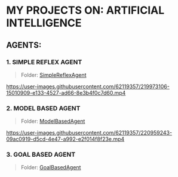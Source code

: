 # MY PROJECTS ON: ARTIFICIAL INTELLIGENCE
## AGENTS:
### 1. SIMPLE REFLEX AGENT
> Folder: [SimpleReflexAgent](https://github.com/EdinsonUwU/ARTIFICIAL_INTELLIGENCE/tree/main/SimpleReflexAgent)
<!---->
https://user-images.githubusercontent.com/62119357/219973106-15010909-e133-4527-ad66-8e3b4f0c7d60.mp4
<!---->
### 2. MODEL BASED AGENT
> Folder: [ModelBasedAgent](https://github.com/EdinsonUwU/ARTIFICIAL_INTELLIGENCE/tree/main/ModelBasedAgent)
<!---->
https://user-images.githubusercontent.com/62119357/220959243-09ac0919-d5cd-4e47-a992-e2f014f8f23e.mp4
<!---->
### 3. GOAL BASED AGENT
> Folder: [GoalBasedAgent](https://github.com/EdinsonUwU/ARTIFICIAL_INTELLIGENCE/tree/main/GoalBasedAgent)
<!---->

<!---->



